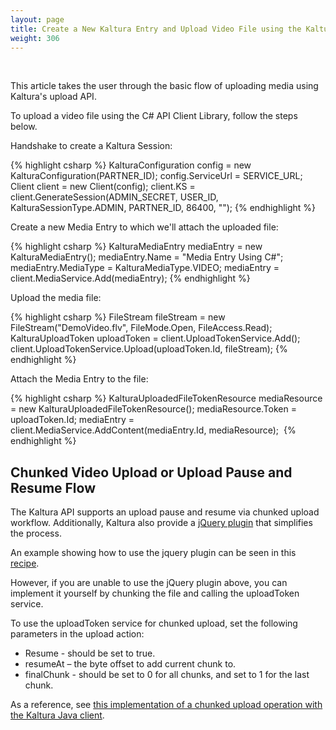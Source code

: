 ```yaml
---
layout: page
title: Create a New Kaltura Entry and Upload Video File using the Kaltura API
weight: 306
---
```

 

This article takes the user through the basic flow of uploading media using Kaltura's upload API.

To upload a video file using the C# API Client Library, follow the steps below.


Handshake to create a Kaltura Session:

{% highlight csharp %}
KalturaConfiguration config = new KalturaConfiguration(PARTNER_ID);
config.ServiceUrl = SERVICE_URL;
Client client = new Client(config);
client.KS = client.GenerateSession(ADMIN_SECRET, USER_ID, KalturaSessionType.ADMIN, PARTNER_ID, 86400, "");
{% endhighlight %}


Create a new Media Entry to which we'll attach the uploaded file:

{% highlight csharp %}
KalturaMediaEntry mediaEntry = new KalturaMediaEntry();
mediaEntry.Name = "Media Entry Using C#";
mediaEntry.MediaType = KalturaMediaType.VIDEO;
mediaEntry = client.MediaService.Add(mediaEntry);
{% endhighlight %}

Upload the media file:

{% highlight csharp %}
FileStream fileStream = new FileStream("DemoVideo.flv", FileMode.Open, FileAccess.Read);
KalturaUploadToken uploadToken = client.UploadTokenService.Add();
client.UploadTokenService.Upload(uploadToken.Id, fileStream);
{% endhighlight %}

Attach the Media Entry to the file:

{% highlight csharp %}
KalturaUploadedFileTokenResource mediaResource = new KalturaUploadedFileTokenResource();
mediaResource.Token = uploadToken.Id;
mediaEntry = client.MediaService.AddContent(mediaEntry.Id, mediaResource); 
{% endhighlight %}

## Chunked Video Upload or Upload Pause and Resume Flow

The Kaltura API supports an upload pause and resume via chunked upload workflow. Additionally, Kaltura also provide a [jQuery plugin](https://github.com/kaltura/jQuery-File-Upload) that simplifies the process.

An example showing how to use the jquery plugin can be seen in this [recipe](https://developer.kaltura.org/recipes/upload).

However, if you are unable to use the jQuery plugin above, you can implement it yourself by chunking the file and calling the uploadToken service. 

To use the uploadToken service for chunked upload, set the following parameters in the upload action:

* Resume - should be set to true.
* resumeAt – the byte offset to add current chunk to.</span>
* finalChunk - should be set to 0 for all chunks, and set to 1 for the last chunk.

As a reference, see [this implementation of a chunked upload operation with the Kaltura Java client](https://github.com/kaltura/kaltura-chunked-upload-test/blob/master/chunkedupload/ChunkedUpload.java#L114).
